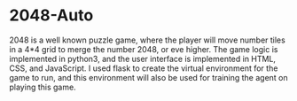 # 2048-Auto
2048 is a well known puzzle game, where the player will move number tiles in a 4*4 grid to merge the number 2048, or eve higher. The game logic is implemented in python3, and the user interface is implemented in HTML, CSS, and JavaScript.
I used flask to create the virtual environment for the game to run, and this environment will also be used for training the agent on playing this game.

